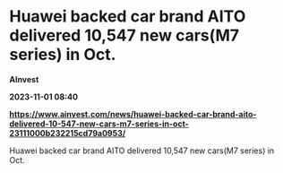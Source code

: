 # Huawei backed car brand AITO delivered 10,547 new cars(M7 series) in Oct.
**AInvest**

**2023-11-01 08:40**

**https://www.ainvest.com/news/huawei-backed-car-brand-aito-delivered-10-547-new-cars-m7-series-in-oct-23111000b232215cd79a0953/**

Huawei backed car brand AITO delivered 10,547 new cars(M7 series) in Oct.